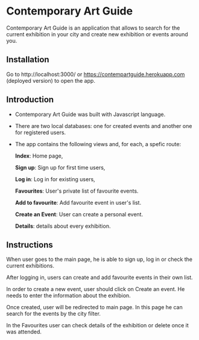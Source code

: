 # Contemporary Art Guide
Contemporary Art Guide is an application that allows to search for the current exhibition in your city and create new exhibition or events around you.
## Installation
Go to http://localhost:3000/ or https://contempartguide.herokuapp.com (deployed version) to open the app.
## Introduction
* Contemporary Art Guide was built with Javascript language.
* There are two local databases: one for created events and another one for registered users.  
* The app contains the following views and, for each, a spefic route:

  **Index**: Home page, 
  
  **Sign up**: Sign up for first time users,
  
  **Log in**: Log in for existing users,
  
  **Favourites**: User's private list of favourite events.
  
  **Add to favourite**: Add favourite event in user's list.
  
  **Create an Event**: User can create a personal event. 
  
  **Details**: details about every exhibition. 
  
## Instructions
  
When user goes to the main page, he is able to sign up, log in or check the current exhibitions. 

After logging in, users can create and add favourite events in their own list. 

In order to create a new event, user should click on Create an event. He needs to enter the information about the exhibion.

Once created, user will be redirected to main page. In this page he can search for the events by the city filter.

In the Favourites user can check details of the exhibition or delete once it was attended.

